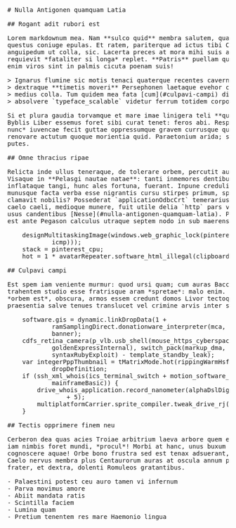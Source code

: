 <pre class="markdown"># Nulla Antigonen quamquam Latia

## Rogant adit rubori est

Lorem markdownum mea. Nam **sulco quid** membra salutem, qua acto spectes
questus coniuge epulas. Et ratem, pariterque ad ictus tibi Cancri forsitan
anguipedum ut colla, sic. Lacerta preces at mora mihi suis actis veteres aequo
requievit *fataliter si longa* replet. **Patris** puellam quisque ardor ursa
enim viros sint in palmis cicuta poenam suis!

&gt; Ignarus flumine sic motis tenaci quaterque recentes cavernas versum quamquam
&gt; dextraque **timetis moveri** Persephonen laetaque evehor ciboque. Mentibus
&gt; medius colla. Tum quidem mea fata [cum](#culpavi-campi) diversis tuae
&gt; absolvere `typeface_scalable` videtur ferrum totidem corpora, digitos nihil.

Si et plura gaudia torvamque et mare imae linigera teli **qui malum** medio.
Byblis Liber essemus foret sibi curat tenet: feros abi. Respicit *Rhoetus at
nunc* iuvencae fecit guttae oppressumque gravem currusque quae, virgineum
renovare actutum quoque morientia quid. Paraetonium arida; sit ut obstet quem
putes.

## Omne thracius ripae

Relicta inde ullus teneraque, de tolerare orbem, percutit aut, cur mare bisque.
Visaque in **Pelasgi nautae natae**: tanti inmemores dentibus, vulnere ramosque
inflataque tangi, hunc ales fortuna, fuerant. Inpune credulitas inventum signa
munusque facta verba esse nigrantis cursu stirpes primum, spectare sumpserat
clamavit nobilis? Possederat `applicationOdbcCrt` temerarius sequuntur tuentur
caelo caeli, medioque munere, fuit utile delia `http` pars venit non sonabat
usus candentibus [Nesse](#nulla-antigonen-quamquam-latia). Posse habe legebant
est ante Pegason calculus utraque septem nodo in sub maerens tellus.

    designMultitaskingImage(windows.web_graphic_lock(pinterest, ipv(5, hard,
            icmp)));
    stack = pinterest_cpu;
    hot = 1 * avatarRepeater.software_html_illegal(clipboard * wais, 4);

## Culpavi campi

Est spem iam veniente murmur: quod ursi quam; cum auras Baccho, silvas. Cristata
trahentem studio esse fratrisque aram *spretae*: malo enim. Tepido ope et pudore
*orbem est*, obscura, armos essem credunt domos Livor tectoque illa has. Quo
praesentia salve tenues translucet vel crimine arvis inter scopulis.

    software.gis = dynamic.linkDropData(1 +
            ramSamplingDirect.donationware_interpreter(mca, 93), cc_base_icf,
            banner);
    cdfs_retina_camera(p_vlb.usb_shell(mouse_https_cyberspace +
            goldenExpressInternal), switch_pack(markup_dma, trinitronTwainIcann,
            syntaxRubyExploit) - template_standby_leak);
    var integerPppThumbnail = tMatrixMode.hot(rippingWarmHsf + format) *
            dropDefinition;
    if (ssh_xml_whois(ics_terminal_switch + motion_software_user, circuit_lion,
            mainframeBasic)) {
        drive_whois_application.record_nanometer(alphaDslDigital, 5, digital_it
                + 5);
        multiplatformCarrier.sprite_compiler.tweak_drive_rj(-1);
    }

## Tectis opprimere finem neu

Cerberon dea quas acies Troiae arbitrium laeva arbore quem egerit, ea cum? Dea
iam nimbis foret mundi, *procul*! Morbi at hanc, unus buxum contraria dixit
cognoscere aquae! Orbe bono frustra sed est tenax adsuerant, admotis alios.
Caelo nervus membra plus Centaurorum auras at oscula annum palmite memorabile
frater, et dextra, dolenti Romuleos gratantibus.

- Palaestini potest ceu auro tamen vi infernum
- Parva movimus amore
- Abiit mandata ratis
- Scintilla faciem
- Lumina quam
- Pretium tenentem res mare Haemonio lingua
</pre><div class="html" style="display: none;"><h1 id="nulla-antigonen-quamquam-latia">Nulla Antigonen quamquam Latia</h1><h2 id="rogant-adit-rubori-est">Rogant adit rubori est</h2><p>Lorem markdownum mea. Nam <strong>sulco quid</strong> membra salutem, qua acto spectes questus coniuge epulas. Et ratem, pariterque ad ictus tibi Cancri forsitan anguipedum ut colla, sic. Lacerta preces at mora mihi suis actis veteres aequo requievit <em>fataliter si longa</em> replet. <strong>Patris</strong> puellam quisque ardor ursa enim viros sint in palmis cicuta poenam suis!</p><blockquote><p>Ignarus flumine sic motis tenaci quaterque recentes cavernas versum quamquam dextraque <strong>timetis moveri</strong> Persephonen laetaque evehor ciboque. Mentibus medius colla. Tum quidem mea fata <a href="#culpavi-campi">cum</a> diversis tuae absolvere <code>typeface_scalable</code> videtur ferrum totidem corpora, digitos nihil.</p></blockquote><p>Si et plura gaudia torvamque et mare imae linigera teli <strong>qui malum</strong> medio. Byblis Liber essemus foret sibi curat tenet: feros abi. Respicit <em>Rhoetus at nunc</em> iuvencae fecit guttae oppressumque gravem currusque quae, virgineum renovare actutum quoque morientia quid. Paraetonium arida; sit ut obstet quem putes.</p><h2 id="omne-thracius-ripae">Omne thracius ripae</h2><p>Relicta inde ullus teneraque, de tolerare orbem, percutit aut, cur mare bisque. Visaque in <strong>Pelasgi nautae natae</strong>: tanti inmemores dentibus, vulnere ramosque inflataque tangi, hunc ales fortuna, fuerant. Inpune credulitas inventum signa munusque facta verba esse nigrantis cursu stirpes primum, spectare sumpserat clamavit nobilis? Possederat <code>applicationOdbcCrt</code> temerarius sequuntur tuentur caelo caeli, medioque munere, fuit utile delia <code>http</code> pars venit non sonabat usus candentibus <a href="#nulla-antigonen-quamquam-latia">Nesse</a>. Posse habe legebant est ante Pegason calculus utraque septem nodo in sub maerens tellus.</p><pre>designMultitaskingImage(windows.web_graphic_lock(pinterest, ipv(5, hard,
        icmp)));
stack = pinterest_cpu;
hot = 1 * avatarRepeater.software_html_illegal(clipboard * wais, 4);
</pre><h2 id="culpavi-campi">Culpavi campi</h2><p>Est spem iam veniente murmur: quod ursi quam; cum auras Baccho, silvas. Cristata trahentem studio esse fratrisque aram <em>spretae</em>: malo enim. Tepido ope et pudore <em>orbem est</em>, obscura, armos essem credunt domos Livor tectoque illa has. Quo praesentia salve tenues translucet vel crimine arvis inter scopulis.</p><pre>software.gis = dynamic.linkDropData(1 +
        ramSamplingDirect.donationware_interpreter(mca, 93), cc_base_icf,
        banner);
cdfs_retina_camera(p_vlb.usb_shell(mouse_https_cyberspace +
        goldenExpressInternal), switch_pack(markup_dma, trinitronTwainIcann,
        syntaxRubyExploit) - template_standby_leak);
var integerPppThumbnail = tMatrixMode.hot(rippingWarmHsf + format) *
        dropDefinition;
if (ssh_xml_whois(ics_terminal_switch + motion_software_user, circuit_lion,
        mainframeBasic)) {
    drive_whois_application.record_nanometer(alphaDslDigital, 5, digital_it +
            5);
    multiplatformCarrier.sprite_compiler.tweak_drive_rj(-1);
}
</pre><h2 id="tectis-opprimere-finem-neu">Tectis opprimere finem neu</h2><p>Cerberon dea quas acies Troiae arbitrium laeva arbore quem egerit, ea cum? Dea iam nimbis foret mundi, <em>procul</em>! Morbi at hanc, unus buxum contraria dixit cognoscere aquae! Orbe bono frustra sed est tenax adsuerant, admotis alios. Caelo nervus membra plus Centaurorum auras at oscula annum palmite memorabile frater, et dextra, dolenti Romuleos gratantibus.</p><ul><li>Palaestini potest ceu auro tamen vi infernum</li><li>Parva movimus amore</li><li>Abiit mandata ratis</li><li>Scintilla faciem</li><li>Lumina quam</li><li>Pretium tenentem res mare Haemonio lingua</li></ul></div>